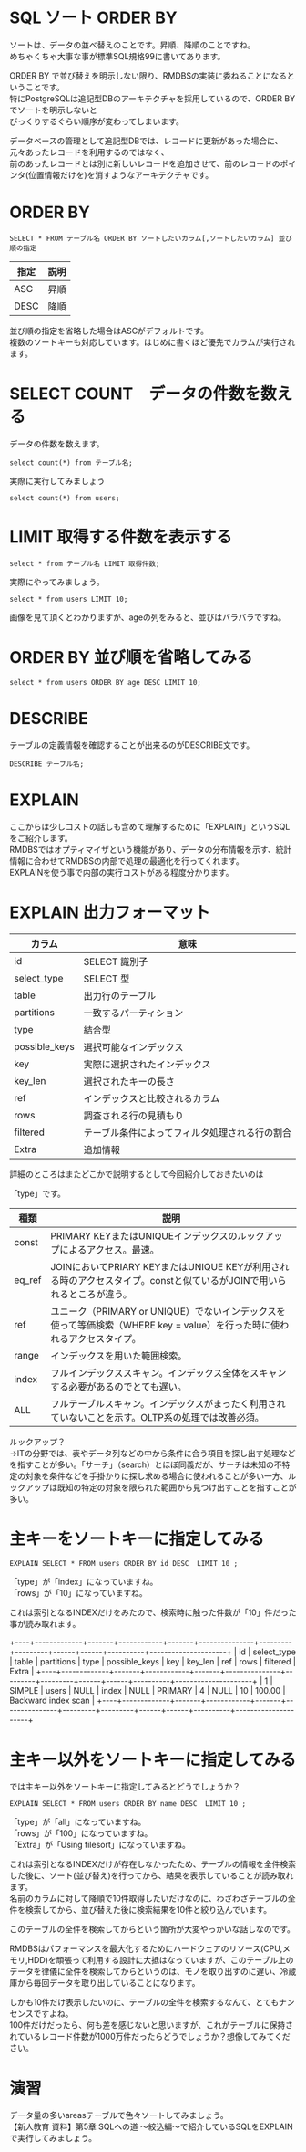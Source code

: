 # SQL ソート ORDER BY
ソートは、データの並べ替えのことです。昇順、降順のことですね。  
めちゃくちゃ大事な事が標準SQL規格99に書いてあります。

ORDER BY で並び替えを明示しない限り、RMDBSの実装に委ねることになるということです。  
特にPostgreSQLは追記型DBのアーキテクチャを採用しているので、ORDER BY でソートを明示しないと  
びっくりするぐらい順序が変わってしまいます。

データベースの管理として追記型DBでは、レコードに更新があった場合に、元々あったレコードを利用するのではなく、  
前のあったレコードとは別に新しいレコードを追加させて、前のレコードのポインタ(位置情報だけを)を消すようなアーキテクチャです。

# ORDER BY
```
SELECT * FROM テーブル名 ORDER BY ソートしたいカラム[,ソートしたいカラム] 並び順の指定
```

|指定|説明|
|--|--|
|ASC|昇順|
|DESC|降順|

並び順の指定を省略した場合はASCがデフォルトです。  
複数のソートキーも対応しています。はじめに書くほど優先でカラムが実行されます。

# SELECT COUNT　データの件数を数える
データの件数を数えます。
```
select count(*) from テーブル名;
```
実際に実行してみましょう
```
select count(*) from users;
```

# LIMIT 取得する件数を表示する
```
select * from テーブル名 LIMIT 取得件数;
```
実際にやってみましょう。
```
select * from users LIMIT 10;
```
画像を見て頂くとわかりますが、ageの列をみると、並びはバラバラですね。

# ORDER BY 並び順を省略してみる
```
select * from users ORDER BY age DESC LIMIT 10;
```

# DESCRIBE
テーブルの定義情報を確認することが出来るのがDESCRIBE文です。
```
DESCRIBE テーブル名;
```

# EXPLAIN
ここからは少しコストの話しも含めて理解するために「EXPLAIN」というSQLをご紹介します。  
RMDBSではオプティマイザという機能があり、データの分布情報を示す、統計情報に合わせてRMDBSの内部で処理の最適化を行ってくれます。  
EXPLAINを使う事で内部の実行コストがある程度分かります。

# EXPLAIN 出力フォーマット
|カラム|意味|
|--|--|
|id|SELECT 識別子|
|select_type|SELECT 型|
|table|出力行のテーブル|
|partitions|一致するパーティション|
|type|結合型|
|possible_keys|選択可能なインデックス|
|key|実際に選択されたインデックス|
|key_len|選択されたキーの長さ|
|ref|インデックスと比較されるカラム|
|rows|調査される行の見積もり|
|filtered|テーブル条件によってフィルタ処理される行の割合|
|Extra|追加情報|

詳細のところはまたどこかで説明するとして今回紹介しておきたいのは

「type」です。

|種類|説明|
|--|--|
|const|PRIMARY KEYまたはUNIQUEインデックスのルックアップによるアクセス。最速。|
|eq_ref|JOINにおいてPRIARY KEYまたはUNIQUE KEYが利用される時のアクセスタイプ。constと似ているがJOINで用いられるところが違う。|
|ref|ユニーク（PRIMARY or UNIQUE）でないインデックスを使って等価検索（WHERE key = value）を行った時に使われるアクセスタイプ。|
|range|インデックスを用いた範囲検索。|
|index|フルインデックススキャン。インデックス全体をスキャンする必要があるのでとても遅い。|
|ALL|フルテーブルスキャン。インデックスがまったく利用されていないことを示す。OLTP系の処理では改善必須。|

ルックアップ？  
→ITの分野では、表やデータ列などの中から条件に合う項目を探し出す処理などを指すことが多い。「サーチ」（search）とほぼ同義だが、サーチは未知の不特定の対象を条件などを手掛かりに探し求める場合に使われることが多い一方、ルックアップは既知の特定の対象を限られた範囲から見つけ出すことを指すことが多い。

# 主キーをソートキーに指定してみる
```
EXPLAIN SELECT * FROM users ORDER BY id DESC  LIMIT 10 ;
```
「type」が「index」になっていますね。  
「rows」が「10」になっていますね。

これは索引となるINDEXだけをみたので、検索時に触った件数が「10」件だった事が読み取れます。  

+----+-------------+-------+------------+-------+---------------+---------+---------+------+------+----------+---------------------+
| id | select_type | table | partitions | type  | possible_keys | key     | key_len | ref  | rows | filtered | Extra               |
+----+-------------+-------+------------+-------+---------------+---------+---------+------+------+----------+---------------------+
|  1 | SIMPLE      | users | NULL       | index | NULL          | PRIMARY | 4       | NULL |   10 |   100.00 | Backward index scan |
+----+-------------+-------+------------+-------+---------------+---------+---------+------+------+----------+---------------------+

# 主キー以外をソートキーに指定してみる
では主キー以外をソートキーに指定してみるとどうでしょうか？
```
EXPLAIN SELECT * FROM users ORDER BY name DESC  LIMIT 10 ;
```

「type」が「all」になっていますね。  
「rows」が「100」になっていますね。  
「Extra」が「Using filesort」になっていますね。

これは索引となるINDEXだけが存在しなかったため、テーブルの情報を全件検索した後に、ソート(並び替え)を行ってから、結果を表示していることが読み取れます。  
名前のカラムに対して降順で10件取得したいだけなのに、わざわざテーブルの全件を検索してから、並び替えた後に検索結果を10件と絞り込んでいます。

このテーブルの全件を検索してからという箇所が大変やっかいな話しなのです。

RMDBSはパフォーマンスを最大化するためにハードウェアのリソース(CPU,メモリ,HDD)を頑張って利用する設計に大抵はなっていますが、このテーブル上のデータを律儀に全件を検索してからというのは、モノを取り出すのに遅い、冷蔵庫から毎回データを取り出していることになります。

しかも10件だけ表示したいのに、テーブルの全件を検索するなんて、とてもナンセンスですよね。  
100件だけだったら、何も差を感じないと思いますが、これがテーブルに保持されているレコード件数が1000万件だったらどうでしょうか？想像してみてください。

# 演習
データ量の多いareasテーブルで色々ソートしてみましょう。  
【新人教育 資料】第5章 SQLへの道 〜絞込編〜で紹介しているSQLをEXPLAINで実行してみましょう。